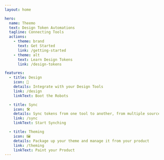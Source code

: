 ```yaml
---
layout: home

hero:
  name: Theemo
  text: Design Token Automations
  tagline: Connecting Tools
  actions:
    - theme: brand
      text: Get Started
      link: /getting-started
    - theme: alt
      text: Learn Design Tokens
      link: /design-tokens

features:
  - title: Design
    icon: 🎨
    details: Integrate with your Design Tools
    link: /design
    linkText: Boot the Robots

  - title: Sync
    icon: 🛠️
    details: Sync tokens from one tool to another, from multiple sources to multiple targets.
    link: /sync
    linkText: Start Synching

  - title: Theming
    icon: 🖼️
    details: Package up your theme and manage it from your product
    link: /theming
    linkText: Paint your Product
---
```


